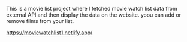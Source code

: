 This is a movie list project where I fetched movie watch list data from          
external API and then display the data on the website. yoou can add or remove films from your list.                                                                                                            
 
https://moviewatchlist1.netlify.app/    
